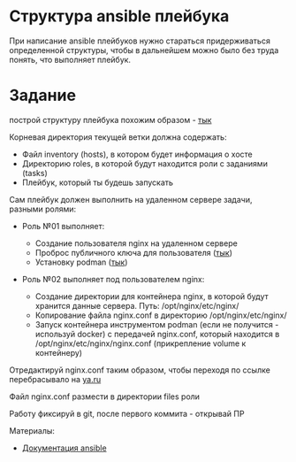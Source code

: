 # Структура ansible плейбука
При написание ansible плейбуков нужно стараться придерживаться определенной структуры, чтобы в дальнейшем можно было без труда понять, что выполняет плейбук.

# Задание
построй структуру плейбука похожим образом - [тык](https://github.com/ansible/ansible-examples/tree/master/jboss-standalone)

Корневая директория текущей ветки должна содержать:
- Файл inventory (hosts), в котором будет информация о хосте
- Директорию roles, в которой будут находится роли с заданиями (tasks)
- Плейбук, который ты будешь запускать

Сам плейбук должен выполнить на удаленном сервере задачи, разными ролями:

- Роль №01 выполняет:
  - Создание пользователя nginx на удаленном сервере
  - Проброс публичного ключа для пользователя ([тык](https://mahira-technology.medium.com/how-to-copy-ssh-key-to-remote-host-using-ansible-9b0fd00f3786))
  - Установку podman ([тык](https://tproger.ru/articles/podman-alternativa-docker/#:~:text=%D0%A7%D1%82%D0%BE%20%D1%82%D0%B0%D0%BA%D0%BE%D0%B5%20Podman,%D0%B0%20%D1%82%D0%B0%D0%BA%D0%B6%D0%B5%20%D1%83%D0%BF%D1%80%D0%B0%D0%B2%D0%BB%D1%8F%D1%82%D1%8C%20%D0%BE%D0%B1%D1%80%D0%B0%D0%B7%D0%B0%D0%BC%D0%B8%20%D0%BA%D0%BE%D0%BD%D1%82%D0%B5%D0%B9%D0%BD%D0%B5%D1%80%D0%BE%D0%B2.))

- Роль №02 выполняет под пользователем nginx:
  - Создание директории для контейнера nginx, в которой будут хранится данные сервера. Путь: /opt/nginx/etc/nginx/
  - Копирование файла nginx.conf в директорию /opt/nginx/etc/nginx/
  - Запуск контейнера инструментом podman (если не получится - используй docker) с передачей nginx.conf, который находится в /opt/nginx/etc/nginx/nginx.conf (прикрепление volume к контейнеру)

Отредактируй nginx.conf таким образом, чтобы переходя по ссылке перебрасывало на [ya.ru](ya.ru)

Файл nginx.conf размести в директории files роли

Работу фиксируй в git, после первого коммита - открывай ПР

Материалы:
- [Документация ansible](https://docs.ansible.com/ansible/latest/index.html)
